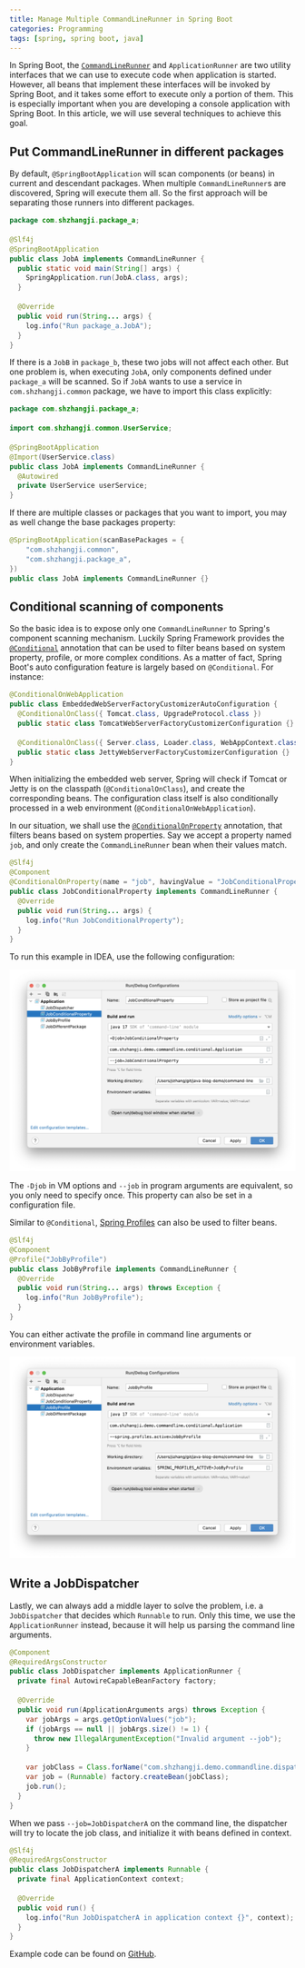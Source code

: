 ```yaml
---
title: Manage Multiple CommandLineRunner in Spring Boot
categories: Programming
tags: [spring, spring boot, java]
---
```


In Spring Boot, the [`CommandLineRunner`][1] and `ApplicationRunner` are two utility interfaces that we can use to execute code when application is started. However, all beans that implement these interfaces will be invoked by Spring Boot, and it takes some effort to execute only a portion of them. This is especially important when you are developing a console application with Spring Boot. In this article, we will use several techniques to achieve this goal.

## Put CommandLineRunner in different packages

By default, `@SpringBootApplication` will scan components (or beans) in current and descendant packages. When multiple `CommandLineRunner`s are discovered, Spring will execute them all. So the first approach will be separating those runners into different packages.

```java
package com.shzhangji.package_a;

@Slf4j
@SpringBootApplication
public class JobA implements CommandLineRunner {
  public static void main(String[] args) {
    SpringApplication.run(JobA.class, args);
  }

  @Override
  public void run(String... args) {
    log.info("Run package_a.JobA");
  }
}
```

If there is a `JobB` in `package_b`, these two jobs will not affect each other. But one problem is, when executing `JobA`, only components defined under `package_a` will be scanned. So if `JobA` wants to use a service in `com.shzhangji.common` package, we have to import this class explicitly:

```java
package com.shzhangji.package_a;

import com.shzhangji.common.UserService;

@SpringBootApplication
@Import(UserService.class)
public class JobA implements CommandLineRunner {
  @Autowired
  private UserService userService;
}
```

If there are multiple classes or packages that you want to import, you may as well change the base packages property:

```java
@SpringBootApplication(scanBasePackages = {
    "com.shzhangji.common",
    "com.shzhangji.package_a",
})
public class JobA implements CommandLineRunner {}
```

<!-- more -->

## Conditional scanning of components

So the basic idea is to expose only one `CommandLineRunner` to Spring's component scanning mechanism. Luckily Spring Framework provides the [`@Conditional`][2] annotation that can be used to filter beans based on system property, profile, or more complex conditions. As a matter of fact, Spring Boot's auto configuration feature is largely based on `@Conditional`. For instance:

```java
@ConditionalOnWebApplication
public class EmbeddedWebServerFactoryCustomizerAutoConfiguration {
  @ConditionalOnClass({ Tomcat.class, UpgradeProtocol.class })
  public static class TomcatWebServerFactoryCustomizerConfiguration {}

  @ConditionalOnClass({ Server.class, Loader.class, WebAppContext.class })
  public static class JettyWebServerFactoryCustomizerConfiguration {}
}
```

When initializing the embedded web server, Spring will check if Tomcat or Jetty is on the classpath (`@ConditionalOnClass`), and create the corresponding beans. The configuration class itself is also conditionally processed in a web environment (`@ConditionalOnWebApplication`).

In our situation, we shall use the [`@ConditionalOnProperty`][4] annotation, that filters beans based on system properties. Say we accept a property named `job`, and only create the `CommandLineRunner` bean when their values match.

```java
@Slf4j
@Component
@ConditionalOnProperty(name = "job", havingValue = "JobConditionalProperty")
public class JobConditionalProperty implements CommandLineRunner {
  @Override
  public void run(String... args) {
    log.info("Run JobConditionalProperty");
  }
}
```

To run this example in IDEA, use the following configuration:

![IDEA Config - ConditionalOnProperty](/images/command-line/conditional-on-property.png)

The `-Djob` in VM options and `--job` in program arguments are equivalent, so you only need to specify once. This property can also be set in a configuration file.

Similar to `@Conditional`, [Spring Profiles][5] can also be used to filter beans.

```java
@Slf4j
@Component
@Profile("JobByProfile")
public class JobByProfile implements CommandLineRunner {
  @Override
  public void run(String... args) throws Exception {
    log.info("Run JobByProfile");
  }
}
```

You can either activate the profile in command line arguments or environment variables.

![IDEA Config - Profile](/images/command-line/profile.png)

## Write a JobDispatcher

Lastly, we can always add a middle layer to solve the problem, i.e. a `JobDispatcher` that decides which `Runnable` to run. Only this time, we use the `ApplicationRunner` instead, because it will help us parsing the command line arguments.

```java
@Component
@RequiredArgsConstructor
public class JobDispatcher implements ApplicationRunner {
  private final AutowireCapableBeanFactory factory;

  @Override
  public void run(ApplicationArguments args) throws Exception {
    var jobArgs = args.getOptionValues("job");
    if (jobArgs == null || jobArgs.size() != 1) {
      throw new IllegalArgumentException("Invalid argument --job");
    }

    var jobClass = Class.forName("com.shzhangji.demo.commandline.dispatcher." + jobArgs.get(0));
    var job = (Runnable) factory.createBean(jobClass);
    job.run();
  }
}
```

When we pass `--job=JobDispatcherA` on the command line, the dispatcher will try to locate the job class, and initialize it with beans defined in context.

```java
@Slf4j
@RequiredArgsConstructor
public class JobDispatcherA implements Runnable {
  private final ApplicationContext context;

  @Override
  public void run() {
    log.info("Run JobDispatcherA in application context {}", context);
  }
}
```

Example code can be found on [GitHub][6].


[1]: https://docs.spring.io/spring-boot/docs/2.7.x/reference/htmlsingle/#features.spring-application.command-line-runner
[2]: https://docs.spring.io/spring-framework/docs/current/javadoc-api/org/springframework/context/annotation/Conditional.html
[3]: https://docs.spring.io/spring-boot/docs/2.7.x/reference/htmlsingle/#features.developing-auto-configuration.understanding-auto-configured-beans
[4]: https://docs.spring.io/spring-boot/docs/current/api/org/springframework/boot/autoconfigure/condition/ConditionalOnProperty.html
[5]: https://docs.spring.io/spring-boot/docs/2.7.x/reference/htmlsingle/#features.profiles
[6]: https://github.com/jizhang/java-blog-demo/tree/master/command-line
